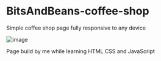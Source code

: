 # BitsAndBeans-coffee-shop
Simple coffee shop page fully responsive to any device

![image](https://user-images.githubusercontent.com/89485950/201497250-bfb172ae-1532-417b-83ef-7b7f4b9d9294.png)

Page build by me while learning HTML CSS and JavaScript 

